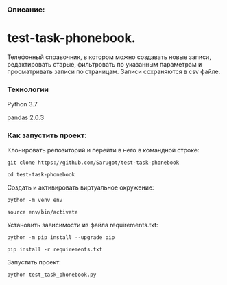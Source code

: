 ### Описание:

# test-task-phonebook.

Телефонный справочник, в котором можно создавать новые записи, редактировать старые, фильтровать по указанным параметрам и просматривать записи по страницам. Записи сохраняются в csv файле.

### Технологии

Python 3.7

pandas 2.0.3

### Как запустить проект:

Клонировать репозиторий и перейти в него в командной строке:

```
git clone https://github.com/Sarugot/test-task-phonebook
```

```
cd test-task-phonebook
```

Cоздать и активировать виртуальное окружение:

```
python -m venv env
```

```
source env/bin/activate
```

Установить зависимости из файла requirements.txt:

```
python -m pip install --upgrade pip
```

```
pip install -r requirements.txt
```

Запустить проект:

```
python test_task_phonebook.py
```
